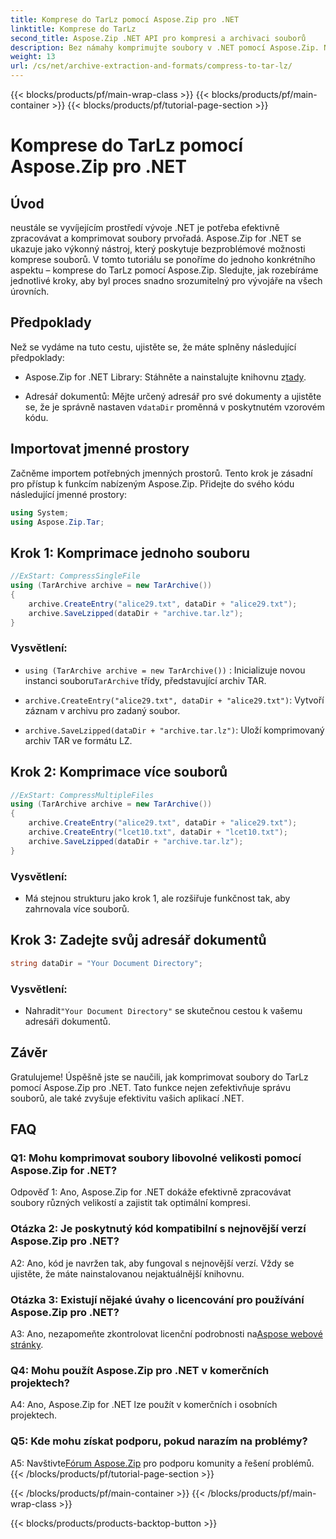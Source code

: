 ```yaml
---
title: Komprese do TarLz pomocí Aspose.Zip pro .NET
linktitle: Komprese do TarLz
second_title: Aspose.Zip .NET API pro kompresi a archivaci souborů
description: Bez námahy komprimujte soubory v .NET pomocí Aspose.Zip. Naučte se vytvářet archivy TarLz krok za krokem.
weight: 13
url: /cs/net/archive-extraction-and-formats/compress-to-tar-lz/
---
```


{{< blocks/products/pf/main-wrap-class >}}
{{< blocks/products/pf/main-container >}}
{{< blocks/products/pf/tutorial-page-section >}}

# Komprese do TarLz pomocí Aspose.Zip pro .NET

## Úvod

neustále se vyvíjejícím prostředí vývoje .NET je potřeba efektivně zpracovávat a komprimovat soubory prvořadá. Aspose.Zip for .NET se ukazuje jako výkonný nástroj, který poskytuje bezproblémové možnosti komprese souborů. V tomto tutoriálu se ponoříme do jednoho konkrétního aspektu – komprese do TarLz pomocí Aspose.Zip. Sledujte, jak rozebíráme jednotlivé kroky, aby byl proces snadno srozumitelný pro vývojáře na všech úrovních.

## Předpoklady

Než se vydáme na tuto cestu, ujistěte se, že máte splněny následující předpoklady:

-  Aspose.Zip for .NET Library: Stáhněte a nainstalujte knihovnu z[tady](https://releases.aspose.com/zip/net/).

-  Adresář dokumentů: Mějte určený adresář pro své dokumenty a ujistěte se, že je správně nastaven v`dataDir` proměnná v poskytnutém vzorovém kódu.

## Importovat jmenné prostory

Začněme importem potřebných jmenných prostorů. Tento krok je zásadní pro přístup k funkcím nabízeným Aspose.Zip. Přidejte do svého kódu následující jmenné prostory:

```csharp
using System;
using Aspose.Zip.Tar;
```

## Krok 1: Komprimace jednoho souboru

```csharp
//ExStart: CompressSingleFile
using (TarArchive archive = new TarArchive())
{
    archive.CreateEntry("alice29.txt", dataDir + "alice29.txt");
    archive.SaveLzipped(dataDir + "archive.tar.lz");
}
```

### Vysvětlení:

- `using (TarArchive archive = new TarArchive())` : Inicializuje novou instanci souboru`TarArchive` třídy, představující archiv TAR.

- `archive.CreateEntry("alice29.txt", dataDir + "alice29.txt")`: Vytvoří záznam v archivu pro zadaný soubor.

- `archive.SaveLzipped(dataDir + "archive.tar.lz")`: Uloží komprimovaný archiv TAR ve formátu LZ.

## Krok 2: Komprimace více souborů

```csharp
//ExStart: CompressMultipleFiles
using (TarArchive archive = new TarArchive())
{
    archive.CreateEntry("alice29.txt", dataDir + "alice29.txt");
    archive.CreateEntry("lcet10.txt", dataDir + "lcet10.txt");
    archive.SaveLzipped(dataDir + "archive.tar.lz");
}
```

### Vysvětlení:

- Má stejnou strukturu jako krok 1, ale rozšiřuje funkčnost tak, aby zahrnovala více souborů.

## Krok 3: Zadejte svůj adresář dokumentů


```csharp
string dataDir = "Your Document Directory";
```

### Vysvětlení:

-  Nahradit`"Your Document Directory"` se skutečnou cestou k vašemu adresáři dokumentů.

## Závěr

Gratulujeme! Úspěšně jste se naučili, jak komprimovat soubory do TarLz pomocí Aspose.Zip pro .NET. Tato funkce nejen zefektivňuje správu souborů, ale také zvyšuje efektivitu vašich aplikací .NET.

## FAQ

### Q1: Mohu komprimovat soubory libovolné velikosti pomocí Aspose.Zip for .NET?

Odpověď 1: Ano, Aspose.Zip for .NET dokáže efektivně zpracovávat soubory různých velikostí a zajistit tak optimální kompresi.

### Otázka 2: Je poskytnutý kód kompatibilní s nejnovější verzí Aspose.Zip pro .NET?

A2: Ano, kód je navržen tak, aby fungoval s nejnovější verzí. Vždy se ujistěte, že máte nainstalovanou nejaktuálnější knihovnu.

### Otázka 3: Existují nějaké úvahy o licencování pro používání Aspose.Zip pro .NET?

 A3: Ano, nezapomeňte zkontrolovat licenční podrobnosti na[Aspose webové stránky](https://purchase.aspose.com/buy).

### Q4: Mohu použít Aspose.Zip pro .NET v komerčních projektech?

A4: Ano, Aspose.Zip for .NET lze použít v komerčních i osobních projektech.

### Q5: Kde mohu získat podporu, pokud narazím na problémy?

 A5: Navštivte[Fórum Aspose.Zip](https://forum.aspose.com/c/zip/37) pro podporu komunity a řešení problémů.
{{< /blocks/products/pf/tutorial-page-section >}}

{{< /blocks/products/pf/main-container >}}
{{< /blocks/products/pf/main-wrap-class >}}

{{< blocks/products/products-backtop-button >}}
